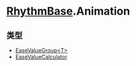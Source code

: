 # [RhythmBase](../namespaces.md).Animation  
  


## 类型  
  
- [EaseValueGroup\<T\>](../class/Animation.EaseValueGroup_T_.md)  
- [EaseValueCalculator](../class/Animation.EaseValueCalculator_T_.md)  